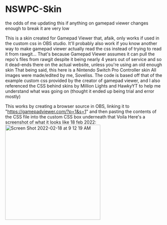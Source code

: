 # NSWPC-Skin
the odds of me updating this if anything on gamepad viewer changes enough to break it are very low

This is a skin created for Gamepad Viewer that, afaik, only works if used in the custom css in OBS studio. 
It'll probably also work if you know another way to make gamepad viewer actually read the css instead of trying to read it from rawgit... 
That's because Gamepad Viewer assumes it can pull the repo's files from rawgit despite it being nearly 4 years out of service 
and so it dead-ends there on the actual website, unless you're using an old enough skin 
That being said, this here is a Nintendo Switch Pro Controller skin 
All images were made/edited by me, Soveliss. 
The code is based off that of the example custom css provided by the creator of gamepad viewer, and I also referenced the CSS behind
 skins by Million Lights and HawkyYT to help me understand what was going on (thought it ended up being trial and error mostly) 

This works by creating a browser source in OBS, linking it to "https://gamepadviewer.com/?p=1&s=1" 
and then pasting the contents of the CSS file into the custom CSS box underneath that 
Voila 
Here's a screenshot of what it looks like 18 feb 2022: 
<img width="304" alt="Screen Shot 2022-02-18 at 9 12 19 AM" src="https://user-images.githubusercontent.com/99949632/154730251-346ca683-383c-402e-a1d8-a8a74eeb219a.png">
